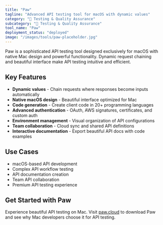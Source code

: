 ```yaml
---
title: "Paw"
tagline: "Advanced API testing tool for macOS with dynamic values"
category: "🧪 Testing & Quality Assurance"
subcategory: "🧪 Testing & Quality Assurance"
tool_name: "Paw"
deployment_status: "deployed"
image: "/images/tools/paw-placeholder.jpg"
---
```

Paw is a sophisticated API testing tool designed exclusively for macOS with native Mac design and powerful functionality. Dynamic request chaining and beautiful interface make API testing intuitive and efficient.

## Key Features

- **Dynamic values** - Chain requests where responses become inputs automatically
- **Native macOS design** - Beautiful interface optimized for Mac
- **Code generation** - Create client code in 20+ programming languages
- **Advanced authentication** - OAuth, AWS signatures, certificates, and custom auth
- **Environment management** - Visual organization of API configurations
- **Team collaboration** - Cloud sync and shared API definitions
- **Interactive documentation** - Export beautiful API docs with code examples

## Use Cases

- macOS-based API development
- Complex API workflow testing
- API documentation creation
- Team API collaboration
- Premium API testing experience

## Get Started with Paw

Experience beautiful API testing on Mac. Visit [paw.cloud](https://paw.cloud) to download Paw and see why Mac developers choose it for API testing.
